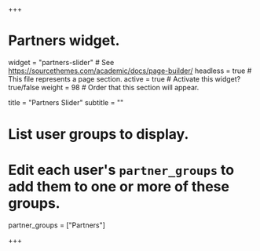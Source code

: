 +++
# Partners widget.
widget = "partners-slider"  # See https://sourcethemes.com/academic/docs/page-builder/
headless = true  # This file represents a page section.
active = true  # Activate this widget? true/false
weight = 98  # Order that this section will appear.

title = "Partners Slider"
subtitle = ""
# List user groups to display.
#   Edit each user's `partner_groups` to add them to one or more of these groups.
partner_groups = ["Partners"]

+++
